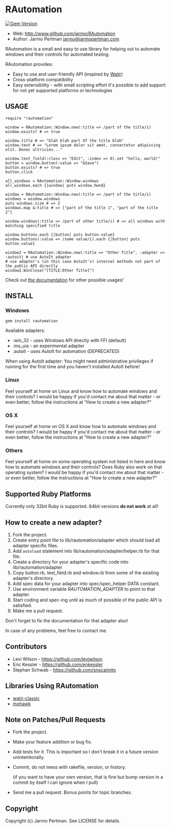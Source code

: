 # RAutomation

[![Gem Version](https://badge.fury.io/rb/rautomation.png)](http://badge.fury.io/rb/rautomation)

*   Web: http://www.github.com/jarmo/RAutomation
*   Author: Jarmo Pertman [jarmo@jarmopertman.com](mailto:jarmo@jarmopertman.com)


RAutomation is a small and easy to use library for helping out to automate
windows and their controls for automated testing.

RAutomation provides:
*   Easy to use and user-friendly API (inspired by [Watir](http://www.watir.com))
*   Cross-platform compatibility
*   Easy extensibility - with small scripting effort it's possible to add
    support for not yet  supported platforms or technologies


## USAGE

    require "rautomation"

    window = RAutomation::Window.new(:title => /part of the title/i)
    window.exists? # => true

    window.title # => "blah blah part Of the title blah"
    window.text # => "Lorem ipsum dolor sit amet, consectetur adipiscing elit. Donec ultricies..."

    window.text_field(:class => "Edit", :index => 0).set "hello, world!"
    button = window.button(:value => "&Save")
    button.exists? # => true
    button.click

    all_windows = RAutomation::Window.windows
    all_windows.each {|window| puts window.hwnd}

    window = RAutomation::Window.new(:title => /part of the title/i)
    windows = window.windows
    puts windows.size # => 2
    windows.map &:title # => ["part of the title 1", "part of the title 2"]

    window.windows(:title => /part of other title/i) # => all windows with matching specified title

    window.buttons.each {|button| puts button.value}
    window.buttons(:value => /some value/i).each {|button| puts button.value}

    window2 = RAutomation::Window.new(:title => "Other Title", :adapter => :autoit) # use AutoIt adapter
    # use adapter's (in this case AutoIt's) internal methods not part of the public API directly
    window2.WinClose("[TITLE:Other Title]")

Check out [the documentation](https://rubydoc.info/github/jarmo/RAutomation) for other possible usages!

## INSTALL

### Windows

    gem install rautomation

Available adapters:
*   :win_32 - uses Windows API directly with FFI (default)
*   :ms_uia - an experimental adapter
*   :autoit - uses AutoIt for automation (DEPRECATED)


When using AutoIt adapter: You might need administrative privileges if running
for the first time and you haven't installed AutoIt before!

### Linux

Feel yourself at home on Linux and know how to automate windows and their
controls? I would be happy if you'd contact me about that matter - or even
better, follow the instructions at "How to create a new adapter?" 

### OS X

Feel yourself at home on OS X and know how to automate windows and their
controls? I would be happy if you'd contact me about that matter - or even
better, follow the instructions at "How to create a new adapter?"

### Others

Feel yourself at home on some operating system not listed in here and know how
to automate windows and their controls? Does Ruby also work on that operating
system? I would be happy if you'd contact me about that matter - or even
better, follow the instructions at "How to create a new adapter?"

## Supported Ruby Platforms

Currently only 32bit Ruby is supported. 64bit versions **do not work** at all!

## How to create a new adapter?

1.  Fork the project.
2.  Create entry point file to lib/rautomation/adapter which should load all
    adapter specific files.
3.  Add `autoload` statement into lib/rautomation/adapter/helper.rb for that
    file.
4.  Create a directory for your adapter's specific code into
    lib/rautomation/adapter
5.  Copy button.rb, text_field.rb and window.rb from some of the existing
    adapter's directory.
6.  Add spec data for your adapter into spec/spec_helper DATA constant.
7.  Use environment variable *RAUTOMATION_ADAPTER* to point to that adapter.
8.  Start coding and spec-ing until as much of possible of the public API is
    satisfied.
9.  Make me a pull request.


Don't forget to fix the documentation for that adapter also!

In case of any problems, feel free to contact me.

## Contributors

*   Levi Wilson - https://github.com/leviwilson
*   Eric Kessler - https://github.com/enkessler
*   Stephan Schwab - https://github.com/snscaimito


## Libraries Using RAutomation

*   [watir-classic](https://github.com/watir/watir-classic)
*   [mohawk](https://github.com/leviwilson/mohawk)


## Note on Patches/Pull Requests

*   Fork the project.
*   Make your feature addition or bug fix.
*   Add tests for it. This is important so I don't break it in a future
    version unintentionally.
*   Commit, do not mess with rakefile, version, or history.

    (if you want to have your own version, that is fine but bump version in a
    commit by itself I can ignore when I pull)
*   Send me a pull request. Bonus points for topic branches.


## Copyright

Copyright (c) Jarmo Pertman. See LICENSE for details.
